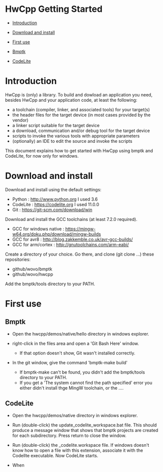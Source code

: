 HwCpp Getting Started
===

<!-- update table_of_contents( input ) -->
 - [Introduction](#toc-anchor-0)

 - [Download and install](#toc-anchor-1)

 - [First use](#toc-anchor-2)

 - [Bmptk](#toc-anchor-3)

 - [CodeLite](#toc-anchor-4)

<!-- update end -->

<a name="toc-anchor-0"></a>
# Introduction

HwCpp is (only) a library. 
To build and dowload an application you need, 
besides HwCpp and your application code, 
at least the following:
 - a toolchain (compiler, linker, and associated tools) for your target(s)
 - the header files for the target device (in most cases provided by the vendor)
 - a linker script suitable for the target device
 - a download, communication and/or debug tool for the target device
 - scripts to invoke the various tools with appropriate parameters
 - (optionally) an IDE to edit the source and invoke the scripts

This document explains how to get started with HwCpp using bmptk and CodeLite,
for now only for windows.

<a name="toc-anchor-1"></a>
# Download and install

Download and install using the default settings:
 - Python : http://www.python.org I used 3.6
 - CodeLite : https://codelite.org I used 11.0.0
 - Git : https://git-scm.com/download/win

Download and install the GCC toolchains (at least 7.2.0 required).
 - GCC for windows native : https://mingw-w64.org/doku.php/download/mingw-builds 
 - GCC for avr8 : http://blog.zakkemble.co.uk/avr-gcc-builds/ 
 - GCC for arm/cortex : http://gnutoolchains.com/arm-eabi/ 

Create a directory of your choice. 
Go there, and clone (git clone ...) these repositories:
 - github/wovo/bmptk
 - github/wovo/hwcpp

Add the bmptk/tools directory to your PATH.

<a name="toc-anchor-2"></a>
# First use

<a name="toc-anchor-3"></a>
## Bmptk

 - Open the hwcpp/demos/native/hello directory in windows explorer.
 
 - right-click in the files area and open a 'Git Bash Here' window.  
   - If that option doesn't show, Git wasn't installed correctly.
   
 - In the git window, give the command 'bmptk-make build'
   - If bmptk-make can't be found, you didn't add the bmptk/tools directory to your PATH.
   - If you get a 'The system cannot find the path specified' error you either 
   didn't install thge MingW toolchain, or the ....

<a name="toc-anchor-4"></a>
## CodeLite

 - Open the hwcpp/demos/native directory in windows explorer.

 - Run (double-click) the update_codelite_workspace.bat file.
This should produce a message window that shows that bmptk projects are created for each subdirectory.
Press return to close the window.
 - Run (double-click) the _codelite.workspace file. If windows doesn't know how to open a
 file with this extension, associate it with the CodelIte executable. Now CodeLite starts.
 - When 
